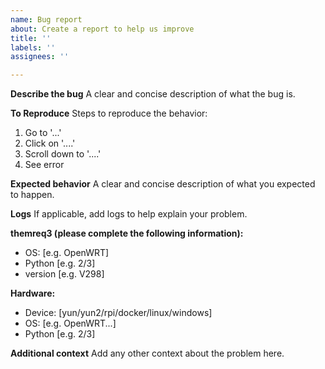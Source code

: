 ```yaml
---
name: Bug report
about: Create a report to help us improve
title: ''
labels: ''
assignees: ''

---
```


**Describe the bug**
A clear and concise description of what the bug is.

**To Reproduce**
Steps to reproduce the behavior:
1. Go to '...'
2. Click on '....'
3. Scroll down to '....'
4. See error

**Expected behavior**
A clear and concise description of what you expected to happen.

**Logs**
If applicable, add logs to help explain your problem.

**themreq3 (please complete the following information):**
 - OS: [e.g. OpenWRT]
 - Python [e.g. 2/3]
 - version [e.g. V298]

**Hardware:**
 - Device: [yun/yun2/rpi/docker/linux/windows]
 - OS: [e.g. OpenWRT...]
 - Python [e.g. 2/3]

**Additional context**
Add any other context about the problem here.
